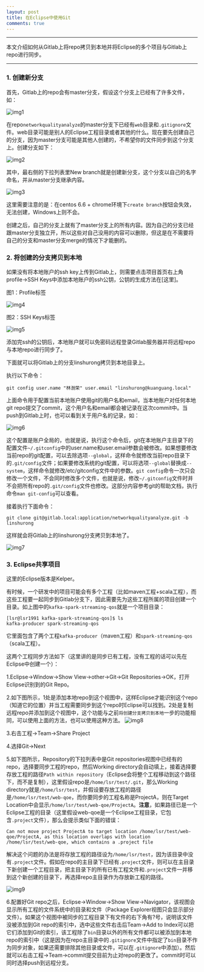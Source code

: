 ```yaml
---
layout: post
title: 在Eclipse中使用Git
comments: true
---
```


---

本文介绍如何从Gitlab上将repo拷贝到本地并将Eclipse的多个项目与Gitlab上repo进行同步。

---

### 1. 创建新分支
首先，Gitlab上的repo会有master分支，假设这个分支上已经有了许多文件，如：

![img1](https://raw.githubusercontent.com/lsr1991/lsr1991.github.io/master/image/2015-05-07-Using-Git-in-Eclipse-1.png)

在repo`networkqualityanalyze`的master分支下已经有`web`目录和`.gitignore`文件。web目录可能是别人的Eclipse工程目录或者其他的什么。现在要先创建自己的分支，因为master分支可能是其他人创建的，不希望你的文件同步到这个分支上。创建分支如下：

![img2](https://raw.githubusercontent.com/lsr1991/lsr1991.github.io/master/image/2015-05-07-Using-Git-in-Eclipse-2.png)

其中，最右侧的下拉列表里New branch就是创建新分支，这个分支以自己的名字命名，并从master分支继承内容。

![img3](https://raw.githubusercontent.com/lsr1991/lsr1991.github.io/master/image/2015-05-07-Using-Git-in-Eclipse-3.png)

这里需要注意的是：在centos 6.6 + chrome环境下`create branch`按钮会失效，无法创建，Windows上则不会。

创建之后，自己的分支上就有了master分支上的所有内容。因为自己的分支已经跟master分支独立开，所以这些对自己没用的内容可以删除，但这是在不需要将自己的分支和master分支merge的情况下才能删的。

### 2. 将创建的分支拷贝到本地
如果没有将本地账户的ssh key上传到Gitlab上，则需要点击项目首页右上角profile->SSH Keys中添加本地账户的ssh公钥，公钥的生成方法在[这里]。

图1：Profile标签

![img4](https://raw.githubusercontent.com/lsr1991/lsr1991.github.io/master/image/2015-05-07-Using-Git-in-Eclipse-4.png)

图2：SSH Keys标签

![img5](https://raw.githubusercontent.com/lsr1991/lsr1991.github.io/master/image/2015-05-07-Using-Git-in-Eclipse-5.png)

添加完ssh的公钥后，本地账户就可以免密码远程登录Gitlab服务器并将远程repo与本地repo进行同步了。

下面就可以将Gitlab上的分支linshurong拷贝到本地目录上。

执行以下命令：

```
git config user.name "林澍荣" user.email "linshurong@kuanguang.local"
```

上面命令用于配置当前本地账户使用git的用户名和email，当本地账户对任何本地git repo提交了commit，这个用户名和email都会被记录在这次commit中。当push到Gitlab上时，也可以看到关于用户名的记录，如：

![img6](https://raw.githubusercontent.com/lsr1991/lsr1991.github.io/master/image/2015-05-07-Using-Git-in-Eclipse-6.png)

这个配置是账户全局的，也就是说，执行这个命令后，git在本地账户主目录下的配置文件`~/.gitconfig`中的user.name和user.email参数会被修改。如果想要修改当前repo的git配置，可以去除选项`--global`，这样命令就修改当前repo目录下的`.git/config`文件；如果要修改系统的git配置，可以将选项`--global`替换成`--system`，这样命令就修改/etc/gitconfig文件中的参数。`git config`命令一次只会修改一个文件，不会同时修改多个文件，也就是说，修改`~/.gitconfig`文件时并不会把所有repo的`.git/config`文件也修改。这部分内容参考git的帮助文档，执行命令`man git-config`可以查看。

接着执行下面命令：

```
git clone git@gitlab.local:application/networkqualityanalyze.git -b linshurong
```

这样就会将Gitlab上的linshurong分支拷贝到本地了。

![img7](https://raw.githubusercontent.com/lsr1991/lsr1991.github.io/master/image/2015-05-07-Using-Git-in-Eclipse-7.png)

### 3. Eclipse共享项目
这里的Eclipse版本是Kelper。

有时候，一个研发中的项目可能会有多个工程（比如maven工程+scala工程），而这些工程要一起同步到Gitlab分支下，因此需要先为这些工程所属的项目创建一个目录。如上图中的`kafka-spark-streaming-qos`就是一个项目目录：

```
[lsr@lsr1991 kafka-spark-streaming-qos]$ ls
kafka-producer spark-streaming-qos
```

它里面包含了两个工程`kafka-producer`（maven工程）和`spark-streaming-qos`（scala工程）。

这两个工程同步方法如下（这里讲的是同步已有工程，没有工程的话可以先在Eclipse中创建一个）：

1.Eclipse->Window->Show View->other->Git->Git Repositories->OK，打开Eclipse识别到的Git Repo。

2.如下图所示，1处是添加本地repo到这个视图中，这样Eclipse才能识别这个repo（知道它的位置）并当工程需要同步到这个repo时Eclipse可以找到。2处是复制远程repo并添加到这个视图中，这个功能与之前`将创建分支拷贝到本地`一步的功能相同，可以使用上面的方法，也可以使用这种方法。
![img8](https://raw.githubusercontent.com/lsr1991/lsr1991.github.io/master/image/2015-05-07-Using-Git-in-Eclipse-8.png)

3.右击工程->Team->Share Project

4.选择Git->Next

5.如下图所示，Repository的下拉列表中是Git repositories视图中已经有的repo，选择要同步工程的repo，然后Working directory会自动填上，接着选择要存放工程的路径`Path within repository`（Eclipse会将整个工程移动到这个路径下，而不是复制），这里假设repo是`/home/lsr/test/.git`，那么Working directory就是`/home/lsr/test`，并假设要存放工程的路径是`/home/lsr/test/web-qoe`，而你要同步的工程名称是ProjectA，则在Target Location中会显示`/home/lsr/test/web-qoe/ProjectA`。**注意**，如果路径已是一个Eclipse工程的目录（这里假设web-qoe是一个Eclipse工程目录，它包含`.project`文件），那么会提示类似下面的错误：

```
Can not move project ProjectA to target location /home/lsr/test/web-qoe/ProjectA, as this location overlaps with location /home/lsr/test/web-qoe, which contains a .project file
```

解决这个问题的办法是将存放工程的路径设为`/home/lsr/test`，因为该目录中没有`.project`文件。假如在repo的主目录下已经有`.project`文件，则可以在主目录下新创建一个工程目录，把主目录下的所有已有工程文件和`.project`文件一并移到这个新创建的目录下，再选择repo主目录作为存放新工程的路径。

![img9](https://raw.githubusercontent.com/lsr1991/lsr1991.github.io/master/image/2015-05-07-Using-Git-in-Eclipse-9.png)

6.配置好Git repo之后，Eclipse->Window->Show View->Navigator，该视图会显示所有工程的文件系统中的目录和文件（Package Explorer视图只会显示部分文件）。如果这个视图中被同步的工程目录下有文件的右下角有?号，说明该文件没被添加到Git repo的索引中，选中这些文件右击后Team->Add to Index可以把它们添加到Git的索引，该工程除了`bin`目录以外的所有文件都可以被添加到本地repo的索引中（这是因为在repo主目录中的`.gitignore`文件中指定了`bin`目录不作为同步对象，如果还需要排除其他目录或文件，可以在`.gitignore`中添加）。然后就可以右击工程->Team->commit提交目前为止对repo的更改了。commit时可以同时选择push到远程分支。
